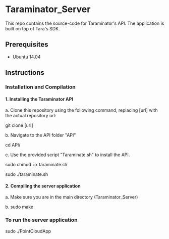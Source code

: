 # Taraminator_Server
This repo contains the source-code for Taraminator's API. The application is built on top of Tara's SDK.
## Prerequisites
* Ubuntu 14.04
## Instructions
### Installation and Compilation
#### 1. Installing the Taraminator API
a. Clone this repository using the following command, replacing [url] with the actual repository url:

git clone [url]

b. Navigate to the API folder "API"

cd API/

c. Use the provided script "Taraminate.sh" to install the API.

sudo chmod +x taraminate.sh

sudo ./taraminate.sh

#### 2. Compiling the server application
a. Make sure you are in the main directory (Taraminator_Server)

b. sudo make

### To run the server application
sudo ./PointCloudApp
